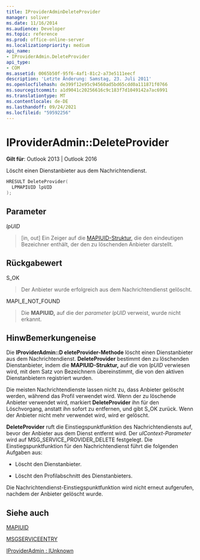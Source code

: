 ```yaml
---
title: IProviderAdminDeleteProvider
manager: soliver
ms.date: 11/16/2014
ms.audience: Developer
ms.topic: reference
ms.prod: office-online-server
ms.localizationpriority: medium
api_name:
- IProviderAdmin.DeleteProvider
api_type:
- COM
ms.assetid: 0065b50f-95f6-4af1-81c2-a73e5111eecf
description: 'Letzte Änderung: Samstag, 23. Juli 2011'
ms.openlocfilehash: de399f12e95c94560ad5bd65cdd0a111871f0766
ms.sourcegitcommit: a1d9041c20256616c9c183f7d1049142a7ac6991
ms.translationtype: MT
ms.contentlocale: de-DE
ms.lasthandoff: 09/24/2021
ms.locfileid: "59592256"
---
```

# <a name="iprovideradmindeleteprovider"></a>IProviderAdmin::DeleteProvider

  
  
**Gilt für**: Outlook 2013 | Outlook 2016 
  
Löscht einen Dienstanbieter aus dem Nachrichtendienst.
  
```cpp
HRESULT DeleteProvider(
  LPMAPIUID lpUID
);
```

## <a name="parameters"></a>Parameter

 _lpUID_
  
> [in, out] Ein Zeiger auf die [MAPIUID-Struktur,](mapiuid.md) die den eindeutigen Bezeichner enthält, der den zu löschenden Anbieter darstellt. 
    
## <a name="return-value"></a>Rückgabewert

S_OK 
  
> Der Anbieter wurde erfolgreich aus dem Nachrichtendienst gelöscht.
    
MAPI_E_NOT_FOUND 
  
> Die **MAPIUID,** auf die der  _parameter lpUID_ verweist, wurde nicht erkannt. 
    
## <a name="remarks"></a>HinwBemerkungeneise

Die **IProviderAdmin::D eleteProvider-Methode** löscht einen Dienstanbieter aus dem Nachrichtendienst. **DeleteProvider** bestimmt den zu löschenden Dienstanbieter, indem die **MAPIUID-Struktur,** auf die von  _lpUID_ verwiesen wird, mit dem Satz von Bezeichnern übereinstimmt, die von den aktiven Dienstanbietern registriert wurden. 
  
Die meisten Nachrichtendienste lassen nicht zu, dass Anbieter gelöscht werden, während das Profil verwendet wird. Wenn der zu löschende Anbieter verwendet wird, markiert **DeleteProvider** ihn für den Löschvorgang, anstatt ihn sofort zu entfernen, und gibt S_OK zurück. Wenn der Anbieter nicht mehr verwendet wird, wird er gelöscht. 
  
 **DeleteProvider** ruft die Einstiegspunktfunktion des Nachrichtendiensts auf, bevor der Anbieter aus dem Dienst entfernt wird. Der  _ulContext-Parameter_ wird auf MSG_SERVICE_PROVIDER_DELETE festgelegt. Die Einstiegspunktfunktion für den Nachrichtendienst führt die folgenden Aufgaben aus: 
  
- Löscht den Dienstanbieter.
    
- Löscht den Profilabschnitt des Dienstanbieters.
    
Die Nachrichtendienst-Einstiegspunktfunktion wird nicht erneut aufgerufen, nachdem der Anbieter gelöscht wurde.
  
## <a name="see-also"></a>Siehe auch



[MAPIUID](mapiuid.md)
  
[MSGSERVICEENTRY](msgserviceentry.md)
  
[IProviderAdmin : IUnknown](iprovideradminiunknown.md)

